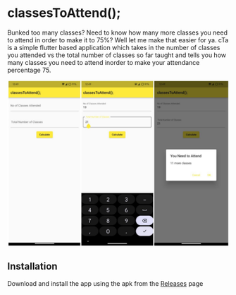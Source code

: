 # classesToAttend();

Bunked too many classes? Need to know how many more classes you need to attend in order to make it to 75%? Well let me make that easier for ya.
cTa is a simple flutter based application which takes in the number of classes you attended vs the total number of classes so far taught and tells you how many classes you need to attend inorder to make your attendance percentage 75.

![Preview](https://github.com/madhavbiju/classesToAttend/blob/master/assets/screenshots/main.jpg)

## Installation

Download and install the app using the apk from the
[Releases](https://github.com/madhavbiju/classesToAttend/releases) page

